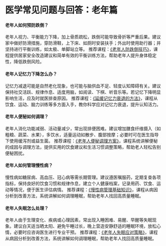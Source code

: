 # 医学常见问题与回答：老年篇
#### 老年人如何预防跌倒？
老年人视力、平衡能力下降，加上骨质疏松，跌倒可能导致骨折等严重后果。建议家中做好防滑措施，穿防滑鞋，上下床、如厕时安装扶手；外出时使用助行器；并坚持进行平衡训练，如太极、单脚站立等。
推荐课程：[《老年人防跌倒技巧》](www.a-hospital.com)，课程提供居家安全改造建议和简单有效的平衡训练方法，帮助老年人提升身体稳定性，降低跌倒风险。

#### 老年人记忆力下降怎么办？
记忆力减退可能是自然老化现象，也可能与脑供血不足、轻度认知障碍有关。建议保持社交活跃、规律作息、适度用脑，如阅读、下棋、听音乐等。若记忆下降明显影响生活，应及时就医排查原因。
推荐课程：[《延缓记忆力衰退的方法》](www.a-hospital.com)，课程从饮食、运动、脑力训练等多方面入手，教你科学应对记忆力衰退，提升认知活力。

#### 老年人便秘如何调理？
老年人消化功能减弱、活动量减少，常出现排便困难。建议增加膳食纤维摄入（如粗粮、蔬菜、水果），多饮水，适量运动如散步、腹部按摩；必要时可在医生指导下使用缓泻剂或益生菌。
推荐课程：[《老年人便秘调理方案》](www.a-hospital.com)，课程系统讲解便秘的成因与调理方法，提供实用的饮食建议和生活习惯调整策略，帮助老人轻松告别便秘困扰。

#### 老年人如何管理慢性病？
慢性病如糖尿病、高血压、冠心病等需长期管理。建议遵医嘱服药，定期复查各项指标，保持良好的饮食习惯和规律作息，建立个人健康档案，记录用药、饮食、运动等情况，便于医生评估病情。
推荐课程：[《慢性病管理基础知识》](www.a-hospital.com)，课程从病因分析到改善方法，系统讲解如何调理睡眠，帮助老年人找回高质量睡眠。

#### 老年人失眠怎么处理？
老年人由于生理变化、疾病或心理因素，常出现入睡困难、易醒、早醒等失眠现象。建议白天适当晒太阳、避免午睡过长，晚上营造安静舒适的睡眠环境，放松心情，必要时应咨询医生进行专业干预。
推荐课程：[《老年人失眠应对策略》](www.a-hospital.com)，课程从病因分析到改善方法，系统讲解如何调理睡眠，帮助老年人找回高质量睡眠。